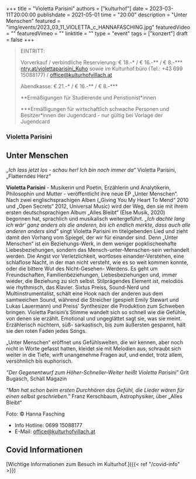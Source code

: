 +++
title = "Violetta Parisini"
authors = ["kulturhof"]
date = 2023-03-11T20:00:00
publishdate = 2021-05-01
time = "20:00"
description = "Unter Menschen"
featured = "img/events/2023_03_11_VIOLETTA_c_HANNAFASCHING.jpg"
featuredVideo = ""
featuredVimeo = ""
linktitle = ""
type = "event"
tags = ["konzert"]
draft = false
+++

> EINTRITT: 
> 
> Vorverkauf / verbindliche Reservierung: € 18.-\* / € 16.-\*\* / € 8.-\*\*\* [ntry.at/violettaparisini_Kuho](https://ntry.at/violettaparisini_Kuho) sowie im Kulturhof:büro (Tel.: +43 699 15088177) / office@kulturhofvillach.at
>
> Abendkasse: € 21.-\* / € 16.-\*\* / € 8.-\*\*\*
> 
> \*\*Ermäßigungen für Studierende und Penstionist\*innen
> 
> \*\*\*Ermäßigungen für wirtschaftlich schwache Personen und Besitzer*innen der Jugendcard - nur gültig bei Vorlage der Jugendcard



### Violetta Parisini

## Unter Menschen

*„Ich lass jetzt los - schau her!
Ich bin noch immer da“*
Violetta Parisini, „Flatterndes Herz“

**Violetta Parisini** - Musikerin und Poetin, Erzählerin und Analytikerin, Philosophin und Mutter - veröffentlicht ihre neue EP „Unter Menschen“. Nach zwei englischsprachigen Alben („Giving You My Heart To Mend“ 2010 und „Open Secrets“ 2012, Universal Music) wird der Weg, den sie mit ihrem ersten deutschsprachigen Album „Alles Bleibt“ (Else Musik, 2020) begonnen hat, sprachlich und musikalisch weitergeführt.
*„Ich dachte lang ich wär’ ganz anders als die anderen, bis ich endlich merkte, dass auch alle anderen anders sind“* singt Violetta Parisini im titelgebenden Lied und zieht damit den Vorhang vom Spiegel, der wir für einander sind. Denn „Unter Menschen“ ist ein Beziehungs-Werk, in dem weniger popklischeehafte Liebesbeziehungen, sondern das Mensch-unter-Menschen-sein verhandelt werden. Die Angst vor Verletzlichkeit, wortloses einander-Verstehen, eine schlaflose Nacht, in der man nicht versteht, wie es so weit kommen konnte, oder die bittere Wut des Nicht-Gesehen- Werdens. Es geht um Freundschaften, Familienbeziehungen, Liebesbeziehungen und, immer wieder, die Beziehung zu sich selbst. Stilprägendes Element ist, melodiös wie rhythmisch, das Klavier. Sixtus Preiss, Sound-Nerd und Multiinstrumentalist, schält eine Hook nach der anderen aus dem samtweichen Sound, während die Streicher (gespielt Emily Stewart und Lukas Lauermann) und Preiss' Synthesizer die Produktion zum Schweben bringen. Violetta Parisini’s Stimme wandelt sich so schnell wie die Gefühle, von denen sie erzählt. Emotional und ungeglättet sagt sie, was sie meint. Erzählerisch nüchtern, süß- sarkastisch, bis zum äußersten gespannt, hält sie den roten Faden jedes Songs.

„Unter Menschen“ eröffnet uns Gefühlswelten, die wir kennen, aber noch nicht in Worte gefasst hatten, kleidet sie mit Melodien aus, schraubt sich weiter in die Tiefe, wirft unangenehme Fragen auf, und endet, trotz allem, versöhnlich bis euphorisch.



*“Der Gegenentwurf zum Höher-Schneller-Weiter heißt Violetta Parisini”*
Grit Bugasch, Schall Magazin

*“Man hat schon beim ersten Durchhören das Gefühl, die Lieder wären für einen selbst
geschrieben.”*
Franz Kerschbaum, Astrophysiker, über „Alles Bleibt“


Foto: © Hanna Fasching


- Info Hotline: 0699 15088177 
- E-Mail: office@kulturhofvillach.at

## Covid Informationen

[Wichtige Informationen zum Besuch im Kulturhof.]({{< ref "/covid-info" >}})
